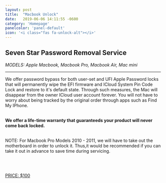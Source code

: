 ```yaml
---
layout: post
title:  "Macbook Unlock"
date:   2019-06-06 14:11:55 -0600
category: 'Homepage'
panelcolor: 'panel-default'
icon: '<i class="fas fa-unlock-alt"></i>'
---
```

<div class="jumbotron">
  <h2>Seven Star Password Removal Service </h2>
  <p class="lead"> <i> MODELS: Apple Macbook, Macbook Pro, Macbook Air, Mac mini</i></p>
  <hr class="my-4">
  <p>

  We offer password bypass for both user-set and UFI Apple Password locks that will permanently wipe the EFI firmware and ICloud System Pin Code Lock and restore to it's default state. Through such measures, the Mac will disappear from the owner ICloud user account forever. You will not have to worry about being tracked by the original order through apps such as Find My IPhone.  <br> <br>
  
  <strong> We offer a life-time warranty that guaranteeds your product will never come back locked. </strong> <br> <br>

  NOTE: For Macbook Pro Models 2010 - 2011, we will have to take out the motherboard in order to unlock it. Thus,it would be recommended if you can take it out in advance to save time during servicing. 

<br> <br>

</p>
  <p class="lead">
    <a class="btn btn-primary btn-lg" href="#" role="button">PRICE: $100</a>
  </p>
</div>










